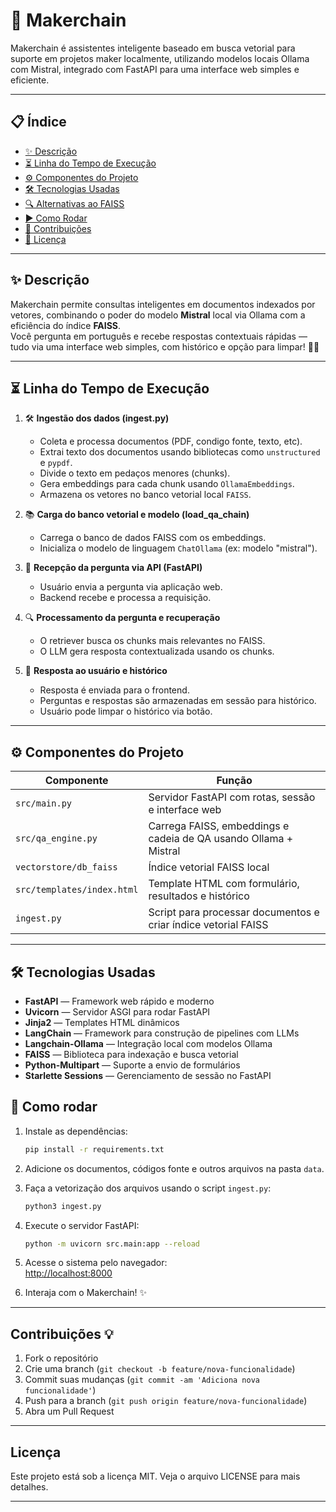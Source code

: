 # 🚀 Makerchain

Makerchain é assistentes inteligente baseado em busca vetorial para suporte em projetos maker localmente, utilizando modelos locais Ollama com Mistral, integrado com FastAPI para uma interface web simples e eficiente.

---

## 📋 Índice

- [✨ Descrição](#-descrição)  
- [⏳ Linha do Tempo de Execução](#-linha-do-tempo-de-execução)  
- [⚙️ Componentes do Projeto](#️-componentes-do-projeto)  
- [🛠 Tecnologias Usadas](#-tecnologias-usadas)  
- [🔍 Alternativas ao FAISS](#-alternativas-ao-faiss)  
- [▶️ Como Rodar](#-como-rodar)  
- [🤝 Contribuições](#-contribuições)  
- [📄 Licença](#-licença)  

---

## ✨ Descrição

Makerchain permite consultas inteligentes em documentos indexados por vetores, combinando o poder do modelo **Mistral** local via Ollama com a eficiência do índice **FAISS**.  
Você pergunta em português e recebe respostas contextuais rápidas — tudo via uma interface web simples, com histórico e opção para limpar! 💬✨

---

## ⏳ Linha do Tempo de Execução

1. 🛠️ **Ingestão dos dados (ingest.py)**  
   - Coleta e processa documentos (PDF, condigo fonte, texto, etc).  
   - Extrai texto dos documentos usando bibliotecas como `unstructured` e `pypdf`.  
   - Divide o texto em pedaços menores (chunks).  
   - Gera embeddings para cada chunk usando `OllamaEmbeddings`.  
   - Armazena os vetores no banco vetorial local `FAISS`.

2. 📚 **Carga do banco vetorial e modelo (load_qa_chain)**  
   - Carrega o banco de dados FAISS com os embeddings.  
   - Inicializa o modelo de linguagem `ChatOllama` (ex: modelo "mistral").  

3. 💬 **Recepção da pergunta via API (FastAPI)**  
   - Usuário envia a pergunta via aplicação web.  
   - Backend recebe e processa a requisição.

4. 🔍 **Processamento da pergunta e recuperação**  
   - O retriever busca os chunks mais relevantes no FAISS.  
   - O LLM gera resposta contextualizada usando os chunks.

5. 📝 **Resposta ao usuário e histórico**  
   - Resposta é enviada para o frontend.  
   - Perguntas e respostas são armazenadas em sessão para histórico.  
   - Usuário pode limpar o histórico via botão.

---

## ⚙️ Componentes do Projeto

| Componente               | Função                                                                                  |
|-------------------------|----------------------------------------------------------------------------------------|
| `src/main.py`           | Servidor FastAPI com rotas, sessão e interface web                                     |
| `src/qa_engine.py`      | Carrega FAISS, embeddings e cadeia de QA usando Ollama + Mistral                       |
| `vectorstore/db_faiss`  | Índice vetorial FAISS local                                                           |
| `src/templates/index.html` | Template HTML com formulário, resultados e histórico                                 |
| `ingest.py`             | Script para processar documentos e criar índice vetorial FAISS                         |

---

## 🛠 Tecnologias Usadas

- **FastAPI** — Framework web rápido e moderno  
- **Uvicorn** — Servidor ASGI para rodar FastAPI  
- **Jinja2** — Templates HTML dinâmicos  
- **LangChain** — Framework para construção de pipelines com LLMs  
- **Langchain-Ollama** — Integração local com modelos Ollama  
- **FAISS** — Biblioteca para indexação e busca vetorial  
- **Python-Multipart** — Suporte a envio de formulários  
- **Starlette Sessions** — Gerenciamento de sessão no FastAPI  


## 🚀 Como rodar

1. Instale as dependências:
    ```bash
    pip install -r requirements.txt
    ```

2. Adicione os documentos, códigos fonte e outros arquivos na pasta `data`.

3. Faça a vetorização dos arquivos usando o script `ingest.py`:
    ```bash
    python3 ingest.py
    ```

4. Execute o servidor FastAPI:
    ```bash
    python -m uvicorn src.main:app --reload
    ```

5. Acesse o sistema pelo navegador:  
   [http://localhost:8000](http://localhost:8000)

6. Interaja com o Makerchain! ✨

---

## Contribuições 💡

1. Fork o repositório
2. Crie uma branch (`git checkout -b feature/nova-funcionalidade`)
3. Commit suas mudanças (`git commit -am 'Adiciona nova funcionalidade'`)
4. Push para a branch (`git push origin feature/nova-funcionalidade`)
5. Abra um Pull Request

---

## Licença

Este projeto está sob a licença MIT. Veja o arquivo LICENSE para mais detalhes.

---
